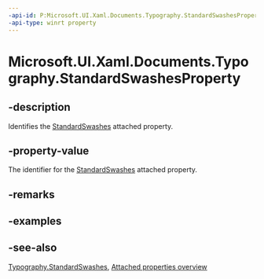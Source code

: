 ```yaml
---
-api-id: P:Microsoft.UI.Xaml.Documents.Typography.StandardSwashesProperty
-api-type: winrt property
---
```


<!-- Property syntax
public Windows.UI.Xaml.DependencyProperty StandardSwashesProperty { get; }
-->

# Microsoft.UI.Xaml.Documents.Typography.StandardSwashesProperty

## -description
Identifies the [StandardSwashes](typography_standardswashes.md) attached property.

## -property-value
The identifier for the [StandardSwashes](typography_standardswashes.md) attached property.

## -remarks

## -examples

## -see-also

[Typography.StandardSwashes](typography_standardswashes.md), [Attached properties overview](/windows/uwp/xaml-platform/attached-properties-overview)
